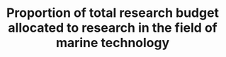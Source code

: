 ---
data_non_statistical: true
goal_meta_link: http://unstats.un.org/sdgs/files/metadata-compilation/Metadata-Goal-14.pdf
goal_meta_link_page: 19
graph: null
graph_status_notes: unk
graph_title: Proportion of total research budget allocated to research in the field
  of marine technology
graph_type: null
graph_type_description: null
has_metadata: false
indicator: 14.a.1
indicator_name: Proportion of total research budget allocated to research in the field
  of marine technology
indicator_variable: null
layout: indicator
permalink: /14-a-1/
published: true
reporting_status: notstarted
sdg_goal: 14
source_notes: null
source_title: null
target: Increase scientific knowledge, develop research capacity and transfer marine
  technology, taking into account the Intergovernmental Oceanographic Commission Criteria
  and Guidelines on the Transfer of Marine Technology, in order to improve ocean health
  and to enhance the contribution of marine biodiversity to the development of developing
  countries, in particular small Island developing States and least developed countries.
target_id: 14.a
title: Proportion of total research budget allocated to research in the field of marine
  technology
un_custodial_agency: 'IOC-UNESCO (Partnering Agencies: UNEP)'
un_designated_tier: '3'
variable_description: null
variable_notes: null
---